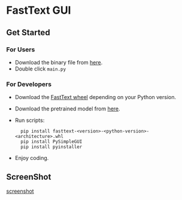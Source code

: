 # FastText GUI

## Get Started

### For Users

* Download the binary file from [here](https://github.com/LiRunyi2001/cnSoftBei/releases/download/v1/FastTextGUI.zip).
* Double click `main.py`

### For Developers

* Download the [FastText wheel](https://www.lfd.uci.edu/~gohlke/pythonlibs/#fasttext) depending on your Python version.
* Download the pretrained model from [here](https://1drv.ms/u/s!AmRrl2CAWm_2hNhj7Mu-V2Ku15dQKg?e=zxg1cA).
* Run scripts:

  ```shell
    pip install fasttext-<version>-<python-version>-<architecture>.whl
    pip install PySimpleGUI
    pip install pyinstaller
  ```

* Enjoy coding.

## ScreenShot

[screenshot](./screenshot.png)
